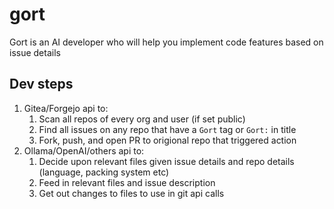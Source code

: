 # gort

Gort is an AI developer who will help you implement code features based on issue details

## Dev steps
1. Gitea/Forgejo api to:
    1. Scan all repos of every org and user (if set public)
    2. Find all issues on any repo that have a `Gort` tag or `Gort:` in title
    3. Fork, push, and open PR to origional repo that triggered action
2. Ollama/OpenAI/others api to:
    1. Decide upon relevant files given issue details and repo details (language, packing system etc)
    2. Feed in relevant files and issue description
    3. Get out changes to files to use in git api calls